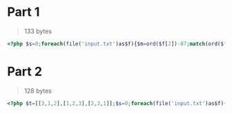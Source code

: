 # Part 1

> 133 bytes

```php
<?php $s=0;foreach(file('input.txt')as$f){$m=ord($f[2])-87;match(ord($f[0])-64-$m){0=>$s+=3+$m,-2,1=>$s+=$m,2,-1=>$s+=6+$m};}echo$s;
```

# Part 2

> 128 bytes

```php
<?php $t=[[3,1,2],[1,2,3],[2,3,1]];$s=0;foreach(file('input.txt')as$f){$m=ord($f[2])-88;$s+=$m*3+$t[ord($f[0])-65][$m];}echo$s;
```
